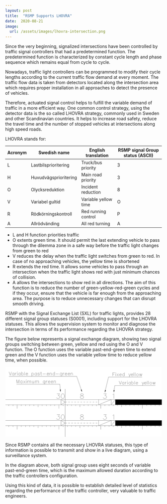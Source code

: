 ```yaml
---
layout: post
title:  "RSMP Supports LHOVRA"
date:  2020-08-21
image:
  url: /assets/images/lhovra-intersection.png
---
```


Since the very beginning, signalized intersections have been controlled by traffic signal controllers that had a predetermined function. The predetermined function is characterized by constant cycle length and phase sequence which remains equal from cycle to cycle.

Nowadays, traffic light controllers can be programmed to modify their cycle lengths according to the current traffic flow demand at every moment. The traffic flow data is taken from detectors located along the intersection area which requires proper installation in all approaches to detect the presence of vehicles.

Therefore, actuated signal control helps to fulfill the variable demand of traffic in a more efficient way. One common control strategy, using the detector data is the so called LHOVRA strategy, commonly used in Sweden and other Scandinavian countries. It helps to increase road safety, reduce the travel time and the number of stopped vehicles at intersections along high speed roads.

LHOVRA stands for:

| Acronym | Swedish name          | English translation   | RSMP signal Group status (ASCII) |
| --------| --------------------- | --------------------- | -------------------------------- |
| L       | Lastbilsprioritering  | Truck/bus priority    | 3                                |
| H       | Huvudvägsprioritering | Main road priority    | 3                                |
| O       | Olycksreduktion       | Incident reduction    | 8                                |
| V       | Variabel gultid       | Variable yellow time  | O                                |
| R       | Rödkörningskontroll   | Red running control   | P                                |
| A       | Allrödvänding         | All red turning       | A                                |


- L and H function priorities traffic
- O extents green time. It should permit the last extending vehicle to pass through the dilemma zone in a safe way before the traffic light changes from green to red
- V reduces the delay when the traffic light switches from green to red. In case of no approaching vehicles, the yellow time is shortened
- R extends the red time. It allows some vehicles to pass through an intersection when the traffic light shows red with just minimum chances of collision.
- A allows the intersections to show red in all directions. The aim of this function is to reduce the number of green-yellow-red-green cycles and if they occur, ensure that the vehicle is far enough from the approaching area. The purpose is to reduce unnecessary changes that can disrupt smooth driving.

RSMP with the Signal Exchange List (SXL) for traffic lights, provides 28 different signal group statuses (S0001), including support for the LHOVRA statuses. This allows the supervision system to monitor and diagnose the intersection in terms of its performance regarding the LHOVRA strategy.

The figure below represents a signal exchange diagram, showing two signal groups switching between green, yellow and red using the O and V function. The O function uses the variable past-end-green time to extend green and the V function uses the variable yellow time to reduce yellow time, when possible.

![RSMP scenario management](/assets/images/lhovra-example.png)

Since RSMP contains all the necessary LHOVRA statuses, this type of information is possible to transmit and show in a live diagram, using a surveillance system.

In the diagram above, both signal group uses eight seconds of variable past-end-green time, which is the maximum allowed duration according to the traffic controllers configuration.

Using this kind of data, it is possible to establish detailed level of statistics regarding the performance of the traffic controller, very valuable to traffic engineers.

